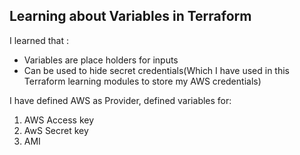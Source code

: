 ## Learning about Variables in Terraform

I learned that :
* Variables are place holders for inputs 
* Can be used to hide secret credentials(Which I have used in this Terraform learning modules to store my AWS credentials)

I have defined AWS as Provider, defined variables for:  
1. AWS Access key
2. AwS Secret key
3. AMI
